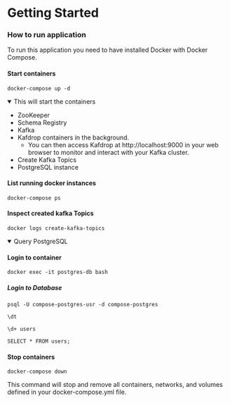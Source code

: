 # Getting Started


### How to run application

To run this application you need to have installed Docker with Docker Compose.

#### Start containers
```shell
docker-compose up -d
```
<details open>
<summary>This will start the containers</summary>

* ZooKeeper
* Schema Registry
* Kafka
* Kafdrop containers in the background.
    * You can then access Kafdrop at http://localhost:9000 in your web browser to monitor and interact with your Kafka cluster.
* Create Kafka Topics
* PostgreSQL instance
</details>

#### List running docker instances
```shell
docker-compose ps
```
#### Inspect created kafka Topics
```shell
docker logs create-kafka-topics
```
<details open>
  <summary> Query PostgreSQL</summary>

#### Login to container
```shell
docker exec -it postgres-db bash
```
##### Login to Database
```
psql -U compose-postgres-usr -d compose-postgres
```
```shell
\dt
```
```shell
\d+ users
```
```shell
SELECT * FROM users;
```
</details>

#### Stop containers
```shell
docker-compose down
```
This command will stop and remove all containers, networks, and volumes defined in your docker-compose.yml file.
